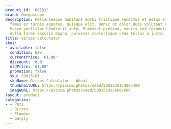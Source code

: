```yaml
---
product_id: '00151'
brand: Omegascape
description: Pellentesque habitant morbi tristique senectus et netus et malesuada
  fames ac turpis egestas. Quisque elit. Donec ut dolor.Duis volutpat elit et erat.
  Fusce porttitor hendrerit ante. Praesent pretium, mauris sed fermentum hendrerit,
  nulla lorem iaculis magna, pulvinar scelerisque urna tellus a justo.
title: Girzes Calculator
skus:
- available: false
  condition: New
  currentPrice: '61.08'
  discount: '0.0'
  oldPrice: '61.08'
  promotion: false
  sku: S0015101
  skuName: Girzes Calculator - Wheat
  thumbnailURL: https://picsum.photos/seed/S0015101/300/300
  imageURL: https://picsum.photos/seed/S0015101/600/600
layout: product
categories:
- - Pets
  - Girzes
  - Plumbus
  - Garply
---
```


